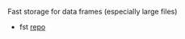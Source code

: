 Fast storage for data frames (especially large files)
- fst [repo](https://github.com/fstpackage/fst)